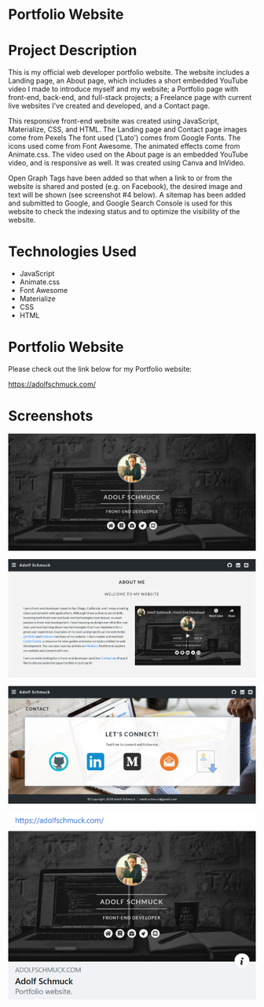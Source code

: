 # Portfolio Website

# Project Description

This is my official web developer portfolio website. The website includes a Landing page, an About page, which includes a short embedded YouTube video I made to introduce myself and my website; a Portfolio page with front-end, back-end, and full-stack projects; a Freelance page with current live websites I've created and developed, and a Contact page.

This responsive front-end website was created using JavaScript, Materialize, CSS, and HTML. The Landing page and Contact page images come from Pexels The font used ('Lato') comes from Google Fonts. The icons used come from Font Awesome. The animated effects come from Animate.css. The video used on the About page is an embedded YouTube video, and is responsive as well. It was created using Canva and InVideo.

Open Graph Tags have been added so that when a link to or from the website is shared and posted (e.g. on Facebook), the desired image and text will be shown (see screenshot #4 below). A sitemap has been added and submitted to Google, and Google Search Console is used for this website to check the indexing status and to optimize the visibility of the website.

# Technologies Used

* JavaScript
* Animate.css
* Font Awesome
* Materialize
* CSS
* HTML

# Portfolio Website

Please check out the link below for my Portfolio website:

https://adolfschmuck.com/

# Screenshots

![Screenshot 01](screenshots/PortfolioScreenshot01.jpg "Landing Page")

![Screenshot 02](screenshots/PortfolioScreenshot02.png "About Page")

![Screenshot 03](screenshots/PortfolioScreenshot03.jpg "Contact Page")

![Screenshot 05](screenshots/Portfolio-Screenshot04.png "Detail of posted link on Facebook page")
